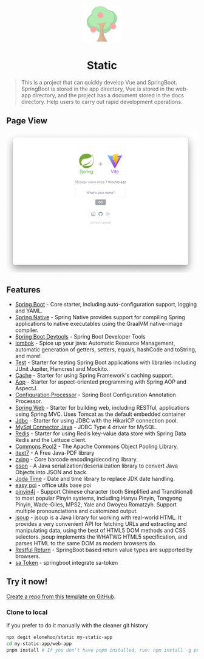 <div align="center">
  <img src="./public/logo.svg" width="100px" height="100px" />
</div>

<h1 align="center">Static</h1>

> This is a project that can quickly develop Vue and SpringBoot. SpringBoot is stored in the app directory, Vue is stored in the web-app directory, and the project has a document stored in the docs directory. Help users to carry out rapid development operations.

## Page View
<p align="center">
  <img width="600" src="./public/page-view.png" />
</p>

## Features

- [Spring Boot](https://github.com/spring-projects/spring-boot) - Core starter, including auto-configuration support, logging and YAML.
- [Spring Native](https://github.com/spring-projects-experimental/spring-native) - Spring Native provides support for compiling Spring applications to native executables using the GraalVM native-image compiler.
- [Spring Boot Devtools](https://github.com/spring-projects/spring-boot) - Spring Boot Developer Tools
- [lombok](https://github.com/projectlombok/lombok) - Spice up your java: Automatic Resource Management, automatic generation of getters, setters, equals, hashCode and toString, and more!
- [Test](https://github.com/spring-projects/spring-framework/tree/main/spring-test) - Starter for testing Spring Boot applications with libraries including JUnit Jupiter, Hamcrest and Mockito.
- [Cache](https://github.com/spring-projects/spring-boot) - Starter for using Spring Framework's caching support.
- [Aop](https://github.com/spring-projects/spring-framework/tree/main/spring-aop) - Starter for aspect-oriented programming with Spring AOP and AspectJ.
- [Configuration Processor](https://github.com/spring-projects/spring-boot) - Spring Boot Configuration Annotation Processor.
- [Spring Web](https://github.com/spring-projects/spring-framework/tree/main/spring-web) - Starter for building web, including RESTful, applications using Spring MVC. Uses Tomcat as the default embedded container
- [Jdbc](https://github.com/spring-projects/spring-framework/tree/main/spring-jdbc) - Starter for using JDBC with the HikariCP connection pool.
- [MySql Connector Java](https://github.com/mysql/mysql-connector-j) - JDBC Type 4 driver for MySQL.
- [Redis](https://github.com/spring-projects/spring-data-redis) - Starter for using Redis key-value data store with Spring Data Redis and the Lettuce client.
- [Commons Pool2](https://github.com/apache/commons-pool) - The Apache Commons Object Pooling Library.
- [itext7](https://github.com/itext/itextpdf) - A Free Java-PDF library
- [zxing](https://github.com/zxing/zxing) - Core barcode encoding/decoding library.
- [gson](https://github.com/google/gson) - A Java serialization/deserialization library to convert Java Objects into JSON and back.
- [Joda Time](https://github.com/JodaOrg/joda-time) - Date and time library to replace JDK date handling.
- [easy poi](https://gitee.com/lemur/easypoi) - office utils base poi
- [pinyin4j](https://github.com/belerweb/pinyin4j) - Support Chinese character (both Simplified and Tranditional) to most popular Pinyin systems, including Hanyu Pinyin, Tongyong Pinyin, Wade-Giles, MPS2, Yale and Gwoyeu Romatzyh. Support multiple pronounciations and customized output.
- [jsoup](https://github.com/jhy/jsoup) - jsoup is a Java library for working with real-world HTML. It provides a very convenient API for fetching URLs and extracting and manipulating data, using the best of HTML5 DOM methods and CSS selectors. jsoup implements the WHATWG HTML5 specification, and parses HTML to the same DOM as modern browsers do.
- [Restful Return](https://github.com/elonehoo/restful-return) - SpringBoot based return value types are supported by browsers.
- [sa Token](https://github.com/dromara/Sa-Token) - springboot integrate sa-token

## Try it now!

[Create a repo from this template on GitHub](https://github.com/elonehoo/static/generate).

### Clone to local

If you prefer to do it manually with the cleaner git history

```bash
npx degit elonehoo/static my-static-app
cd my-static-app/web-app
pnpm install # If you don't have pnpm installed, run: npm install -g pnpm
```
